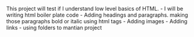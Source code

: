 This project will test if I understand low level basics of HTML.
    - I will be writing html boiler plate code
    - Adding headings and paragraphs. making those paragraphs bold or italic using html tags
    - Adding images
    - Adding links
    - using folders to mantian project
